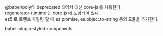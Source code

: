 @babel/polyfill deprecated 되어서 대신 core-js 를 사용한다.  
regenerator-runtime 는 core-js 에 포함되어 있다.  
es5 로 트랜프 파일링 할 때 es.promise, es.object.to-string 등의 모듈을 추가한다.

babel-plugin-styled-components  
